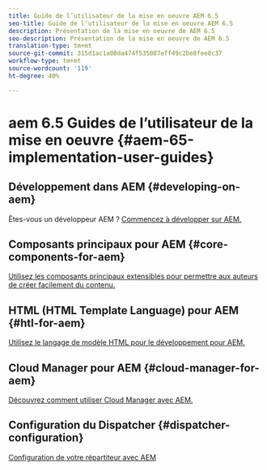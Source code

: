 ```yaml
---
title: Guide de l’utilisateur de la mise en oeuvre AEM 6.5
seo-title: Guide de l’utilisateur de la mise en oeuvre AEM 6.5
description: Présentation de la mise en oeuvre de AEM 6.5
seo-description: Présentation de la mise en oeuvre de AEM 6.5
translation-type: tm+mt
source-git-commit: 315d1ac1a00da474f535087eff49c2be8fee8c37
workflow-type: tm+mt
source-wordcount: '119'
ht-degree: 40%

---
```



# aem 6.5 Guides de l’utilisateur de la mise en oeuvre {#aem-65-implementation-user-guides}

## Développement dans AEM {#developing-on-aem}

Êtes-vous un développeur AEM ? [Commencez à développer sur AEM.](/help/sites-developing/home.md)

## Composants principaux pour AEM {#core-components-for-aem}

[Utilisez les composants principaux extensibles pour permettre aux auteurs de créer facilement du contenu.](https://docs.adobe.com/content/help/fr-FR/experience-manager-core-components/using/introduction.html)

## HTML (HTML Template Language) pour AEM {#htl-for-aem}

[Utilisez le langage de modèle HTML pour le développement pour AEM.](https://docs.adobe.com/content/help/fr-FR/experience-manager-htl/using/overview.html)

## Cloud Manager pour AEM {#cloud-manager-for-aem}

[Découvrez comment utiliser Cloud Manager avec AEM.](https://docs.adobe.com/content/help/en/experience-manager-cloud-manager/using/introduction-to-cloud-manager.html)

## Configuration du Dispatcher {#dispatcher-configuration}

[Configuration de votre répartiteur avec AEM](https://docs.adobe.com/content/help/fr-FR/experience-manager-dispatcher/using/dispatcher.html)
